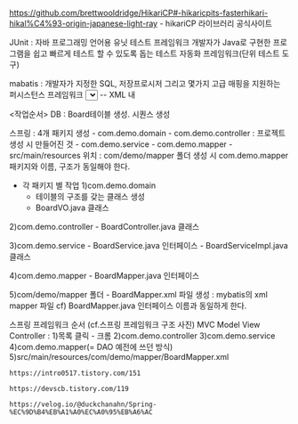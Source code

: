 https://github.com/brettwooldridge/HikariCP#-hikaricpits-fasterhikari-hikal%C4%93-origin-japanese-light-ray
    - hikariCP 라이브러리 공식사이트


JUnit : 자바 프로그래밍 언어용 유닛 테스트 프레임워크
        개발자가 Java로 구현한 프로그램을 쉽고 빠르게 테스트 할 수 있도록 돕는 테스트 자동화 프레임워크(단위 테스트 도구)

mabatis : 개발자가 지정한 SQL, 저장프로시저 그리고 몇가지 고급 매핑을 지원하는 퍼시스턴스 프레임워크
<select id="selectPerson" parameterType="int" resultType="hashmap">
  SELECT * FROM PERSON WHERE ID = #{id}
</select>                                                           -- XML 내


<작업순서>
DB : Board테이블 생성. 시퀀스 생성

스프링 : 4개 패키지 생성
    - com.demo.domain
    - com.demo.controller : 프로젝트 생성 시 만들어진 것
    - com.demo.service
    - com.demo.mapper
    - src/main/resources 위치 : com/demo/mapper 폴더 생성 시 com.demo.mapper패키지와 이름, 구조가 동일해야 한다.

- 각 패키지 별 작업
1)com.demo.domain  
    - 테이블의 구조를 갖는 클래스 생성
    - BoardVO.java 클래스

2)com.demo.controller
    - BoardController.java 클래스

3)com.demo.service
    - BoardService.java 인터페이스
    - BoardServiceImpl.java 클래스

4)com.demo.mapper
    - BoardMapper.java 인터페이스

5)com/demo/mapper 폴더
    - BoardMapper.xml 파일 생성 : mybatis의 xml mapper 파일
    cf) BoardMapper.java 인터페이스 이름과 동일하게 한다.


스프링 프레임워크 순서 (cf.스프링 프레임워크 구조 사진) MVC Model View Controller
 :  1)목록 클릭 - 크롬
    2)com.demo.controller 
    3)com.demo.service
    4)com.demo.mapper(= DAO 예전에 쓰던 방식)
    5)src/main/resources/com/demo/mapper/BoardMapper.xml

    https://intro0517.tistory.com/151

    https://devscb.tistory.com/119

    https://velog.io/@duckchanahn/Spring-%EC%9D%B4%EB%A1%A0%EC%A0%95%EB%A6%AC